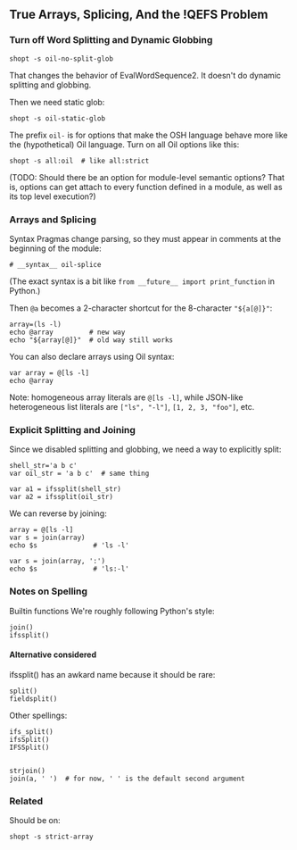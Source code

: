 True Arrays, Splicing, And the !QEFS Problem
--------------------------------------------

### Turn off Word Splitting and Dynamic Globbing

    shopt -s oil-no-split-glob

That changes the behavior of EvalWordSequence2.  It doesn't do dynamic
splitting and globbing.

Then we need static glob:

    shopt -s oil-static-glob

The prefix `oil-` is for options that make the OSH language behave more like
the (hypothetical) Oil language.  Turn on all Oil options like this:

    shopt -s all:oil  # like all:strict

(TODO: Should there be an option for module-level semantic options?  That is,
options can get attach to every function defined in a module, as well as its
top level execution?)

### Arrays and Splicing

Syntax Pragmas change parsing, so they must appear in comments at the beginning
of the module:

    # __syntax__ oil-splice

(The exact syntax is a bit like `from __future__ import print_function` in
Python.)


Then `@a` becomes a 2-character shortcut for the 8-character `"${a[@]}"`:

    array=(ls -l)
    echo @array         # new way
    echo "${array[@]}"  # old way still works

You can also declare arrays using Oil syntax:

    var array = @[ls -l]
    echo @array

Note: homogeneous array literals are `@[ls -l]`, while JSON-like heterogeneous
list literals are `["ls", "-l"]`, `[1, 2, 3, "foo"]`, etc.



### Explicit Splitting and Joining

Since we disabled splitting and globbing, we need a way to explicitly split:


    shell_str='a b c'
    var oil_str = 'a b c'  # same thing

    var a1 = ifssplit(shell_str)
    var a2 = ifssplit(oil_str)

We can reverse by joining:

    array = @[ls -l]
    var s = join(array)
    echo $s              # 'ls -l'

    var s = join(array, ':')
    echo $s              # 'ls:-l'


### Notes on Spelling

Builtin functions We're roughly following Python's style:

    join()
    ifssplit()

#### Alternative considered

ifssplit() has an awkard name because it should be rare:

    split()
    fieldsplit()

Other spellings:

    ifs_split()
    ifsSplit()
    IFSSplit()


    strjoin()
    join(a, ' ')  # for now, ' ' is the default second argument


### Related

Should be on:

    shopt -s strict-array

